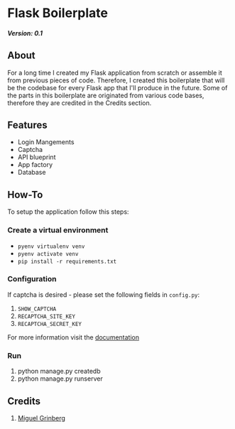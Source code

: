 # Flask Boilerplate

##### Version: 0.1

## About

For a long time I created my Flask application from scratch or assemble it from
previous pieces of code. Therefore, I created this boilerplate that will be the
codebase for every Flask app that I'll produce in the future. Some of the parts
in this boilerplate are originated from various code bases, therefore they are
credited in the Credits section.

## Features

* Login Mangements
* Captcha
* API blueprint
* App factory
* Database

## How-To

To setup the application follow this steps:

### Create a virtual environment

* `pyenv virtualenv venv`
* `pyenv activate venv`
* `pip install -r requirements.txt`

### Configuration

If captcha is desired - please set the following fields in `config.py`:

1. `SHOW_CAPTCHA`
2. `RECAPTCHA_SITE_KEY`
3. `RECAPTCHA_SECRET_KEY`

For more information visit the
[documentation](https://developers.google.com/recaptcha/docs/verify)

### Run

1. python manage.py createdb
2. python manage.py runserver

## Credits

1. [Miguel Grinberg](https://github.com/miguelgrinberg)
